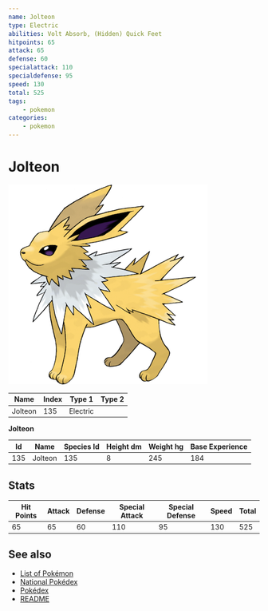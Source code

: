 ```yaml
---
name: Jolteon
type: Electric
abilities: Volt Absorb, (Hidden) Quick Feet
hitpoints: 65
attack: 65
defense: 60
specialattack: 110
specialdefense: 95
speed: 130
total: 525
tags:
    - pokemon
categories:
    - pokemon
---
```


# Jolteon


![Jolteon](images/135.png)

| **Name** | **Index** | **Type 1** | **Type 2** |
|----|----|----|----|
| Jolteon | 135 | Electric  |  |

**Jolteon** 




| **Id** | **Name** | **Species Id** | **Height dm** | **Weight hg** | **Base Experience** |
|--------|----------|----------------|------------|------------|---------------------|
| 135 | Jolteon | 135 | 8 | 245 | 184 |



## Stats

| **Hit Points** | **Attack** | **Defense** | **Special Attack** | **Special Defense** | **Speed** | **Total** |
|----------------|------------|-------------|--------------------|---------------------|-----------|-----------|
| 65 | 65 | 60 | 110 | 95 | 130 | 525 |

## See also

- [List of Pokémon](../pokemon.md)
- [National Pokédex](../national_pokedex.md)
- [Pokédex](../pokedex.md)
- [README](../README.md)
